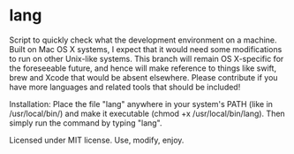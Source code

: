 lang
====

Script to quickly check what the development environment on a machine. Built on Mac OS X systems, I expect that it would need some modifications to run on other Unix-like systems. This branch will remain OS X-specific for the foreseeable future, and hence will make reference to things like swift, brew and Xcode that would be absent elsewhere. Please contribute if you have more languages and related tools that should be included!

Installation:
Place the file "lang" anywhere in your system's PATH (like in /usr/local/bin/) and make it executable (chmod +x /usr/local/bin/lang). Then simply run the command by typing "lang".

Licensed under MIT license. Use, modify, enjoy.
